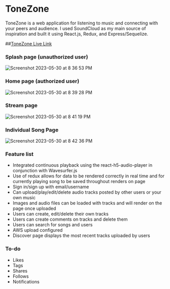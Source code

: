 
# ToneZone 


ToneZone is a web application for listening to music and connecting with your peers and audience. I used SoundCloud as my main source of inspiration and built it using React.js, Redux, and Express/Sequelize.

##[ToneZone Live Link](https://the-tone-zone.herokuapp.com/)

### Splash page (unauthorized user)

![Screenshot 2023-05-30 at 8 36 53 PM](https://github.com/pmelhus/the-tone-zone/assets/97479364/f6772b07-a333-4745-bf3b-7013cdc777dc)

### Home page (authorized user)

![Screenshot 2023-05-30 at 8 39 28 PM](https://github.com/pmelhus/the-tone-zone/assets/97479364/510acc4d-5cda-45b6-8ccc-d5bd2cc4919d)

### Stream page

![Screenshot 2023-05-30 at 8 41 19 PM](https://github.com/pmelhus/the-tone-zone/assets/97479364/9e5e974c-24ba-4d8a-9b1b-ec34ab1fc19c)

### Individual Song Page

![Screenshot 2023-05-30 at 8 42 36 PM](https://github.com/pmelhus/the-tone-zone/assets/97479364/94ba8eed-7f28-46ec-8c21-a993ce15147c)

### Feature list

* Integrated continuous playback using the react-h5-audio-player in conjunction with Wavesurfer.js
* Use of redux allows for data to be rendered correctly in real time and for currently playing song to be saved throughout renders on page
* Sign in/sign up with email/username
* Can upload/play/edit/delete audio tracks posted by other users or your own music
* Images and audio files can be loaded with tracks and will render on the page once uploaded
* Users can create, edit/delete their own tracks
* Users can create comments on tracks and delete them
* Users can search for songs and users
* AWS upload configured
* Discover page displays the most recent tracks uploaded by users


### To-do

* Likes
* Tags
* Shares
* Follows
* Notifications
